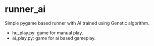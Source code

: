 # runner_ai
Simple pygame based runner with AI trained using Genetic algorithm.
- hu_play.py: game for manual play.
- ai_play.py: game for ai based gameplay.
